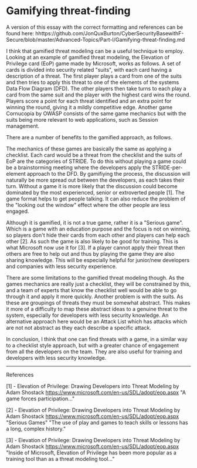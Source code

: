 # Gamifying threat-finding

A version of this essay with the correct formatting and references can be found here: hhttps://github.com/JonQuxBurton/CyberSecurityBasewithF-Secure/blob/master/Advanced-Topics/Part-I/Gamifying-threat-finding.md

I think that gamified threat modeling can be a useful technique to employ. Looking at an example of gamified threat modeling, the Elevation of Privilege card (EoP) game made by Microsoft, works as follows. A set of cards is divided into security related "suits", with each card having a description of a threat. The first player plays a card from one of the suits and then tries to apply this threat to one of the elements of the systems Data Flow Diagram (DFD). The other players then take turns to each play a card from the same suit and the player with the highest card wins the round. Players score a point for each threat identified and an extra point for winning the round, giving it a mildly competitive edge. Another game Cornucopia by OWASP consists of the same game mechanics but with the suits being more relevant to web applications, such as Session management.

There are a number of benefits to the gamified approach, as follows.

The mechanics of these games are basically the same as applying a checklist. Each card would be a threat from the checklist and the suits of EoP are the categories of STRIDE. To do this without playing a game could be a brainstorming meeting where the developers apply the STRIDE-per-element approach to the DFD. By gamifiying the process, the discussion will naturally be more spread out between the developers, as each takes their turn. Without a game it is more likely that the discussion could become dominated by the most experienced, senior or extroverted people [1]. The game format helps to get people talking. It can also reduce the problem of the "looking out the window" effect where the other people are less engaged.

Although it is gamified, it is not a true game, rather it is a "Serious game". Which is a game with an education purpose and the focus is not on winning, so players don't hide their cards from each other and players can help each other [2]. As such the game is also likely to be good for training. This is what Microsoft now use it for [3]. If a player cannot apply their threat then others are free to help out and thus by playing the game they are also sharing knowledge. This will be especially helpful for junior/new developers and companies with less security experience.

There are some limitations to the gamified threat modeling though.
As the games mechanics are really just a checklist, they will be constrained by this, and a team of experts that know the checklist well would be able to go through it and apply it more quickly. Another problem is with the suits. As these are groupings of threats they must be somewhat abstract. This makes it more of a difficulty to map these abstract ideas to a genuine threat to the system, especially for developers with less security knowledge. An alternative approach here would be an Attack List which has attacks which are not not abstract as they each describe a specific attack.

In conclusion, I think that one can find threats with a game, in a similar way to a checklist style approach, but with a greater chance of engagement from all the developers on the team. They are also useful for training and developers with less security knowledge.

---

References

[1] - Elevation of Privilege: Drawing Developers into Threat Modeling by Adam Shostack
https://www.microsoft.com/en-us/SDL/adopt/eop.aspx
"A game forces participation..."

[2] - Elevation of Privilege: Drawing Developers into Threat Modeling by Adam Shostack
https://www.microsoft.com/en-us/SDL/adopt/eop.aspx
"Serious Games"
"The use of play and games to teach skills or lessons has a long, complex history."

[3] - Elevation of Privilege: Drawing Developers into Threat Modeling by Adam Shostack
https://www.microsoft.com/en-us/SDL/adopt/eop.aspx
"Inside of Microsoft, Elevation of Privilege has been more popular as a training tool than as a threat modeling tool..."
